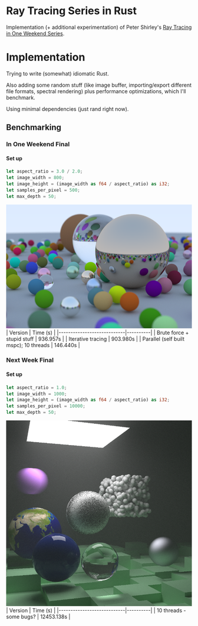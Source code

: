 # Ray Tracing Series in Rust

Implementation (+ additional experimentation) of Peter Shirley's [Ray Tracing in One Weekend Series](https://raytracing.github.io/).

# Implementation

Trying to write (somewhat) idiomatic Rust.

Also adding some random stuff (like image buffer, importing/export different file formats, spectral rendering) plus performance optimizations, which I'll benchmark.

Using minimal dependencies (just rand right now).

## Benchmarking
### In One Weekend Final
#### Set up
```Rust
let aspect_ratio = 3.0 / 2.0;
let image_width = 800;
let image_height = (image_width as f64 / aspect_ratio) as i32;
let samples_per_pixel = 500;
let max_depth = 50;
```
![Ray Tracing in One Week Final Image](/images/book1.png)
| Version                    | Time (s) |
|----------------------------|----------|
| Brute force + stupid stuff | 936.957s |
| Iterative tracing          | 903.980s |
| Parallel (self built mspc); 10 threads | 146.440s |

### Next Week Final
#### Set up
```Rust
let aspect_ratio = 1.0;
let image_width = 1000;
let image_height = (image_width as f64 / aspect_ratio) as i32;
let samples_per_pixel = 10000;
let max_depth = 50;
```
![Ray Tracing in One Week Final Image](/images/nextweek.png)
| Version                    | Time (s) |
|----------------------------|----------|
| 10 threads - some bugs? | 12453.138s |

